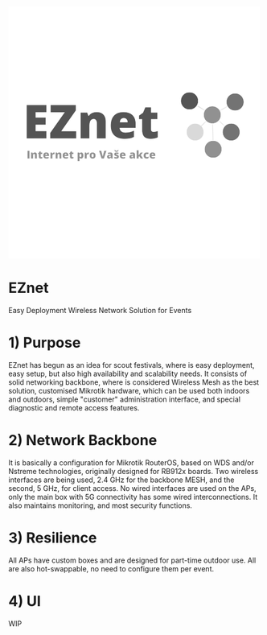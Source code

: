 <img src="https://github.com/Eznet22/eznet/blob/main/Graphics/logo.png" alt="Alt text" title="Optional title">

# EZnet
Easy Deployment Wireless Network Solution for Events

# 1) Purpose
EZnet has begun as an idea for scout festivals, where is easy deployment, easy setup, but also high availability and scalability needs.
It consists of solid networking backbone, where is considered Wireless Mesh as the best solution, customised Mikrotik hardware, which can be used both indoors and outdoors, simple "customer" administration interface, and special diagnostic and remote access features.

# 2) Network Backbone
It is basically a configuration for Mikrotik RouterOS, based on WDS and/or Nstreme technologies, originally designed for RB912x boards.
Two wireless interfaces are being used, 2.4 GHz for the backbone MESH, and the second, 5 GHz, for client access.
No wired interfaces are used on the APs, only the main box with 5G connectivity has some wired interconnections. It also maintains monitoring, and most security functions.

# 3) Resilience
All APs have custom boxes and are designed for part-time outdoor use. All are also hot-swappable, no need to configure them per event.

# 4) UI
WIP
